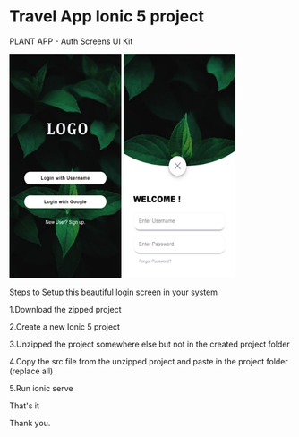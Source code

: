 # Travel App Ionic 5 project
PLANT APP - Auth Screens UI Kit


<img src="https://github.com/Nykz/ionicLoginScreenEp1/blob/master/screen1_1.png" width="200" height="400" />
<img src="https://github.com/Nykz/ionicLoginScreenEp1/blob/master/screen1_2.png" width="200" height="400" />

Steps to Setup this beautiful login screen in your system

1.Download the zipped project

2.Create a new Ionic 5 project

3.Unzipped the project somewhere else but not in the created project folder

4.Copy the src file from the unzipped project and paste in the project folder (replace all)

5.Run ionic serve

That's it

Thank you.
